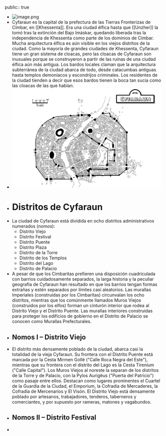 public:: true

- ![image.png](../assets/image_1747073496852_0.png)
- Cyfaraun es la capital de la prefectura de las Tierras Fronterizas de Címbar, en [[Khessenta]]. Era una ciudad élfica hasta que [[Unzher]] la tomó tras la extinción del Bajo Imáskar, quedando liberada tras la independencia de Khessenta como parte de los dominios de Címbar. Mucha arquitectura élfica es aún visible en los viejos distritos de la ciudad. Como la mayoría de grandes ciudades de Khessenta, Cyfaraun tiene un gran sistema de cloacas, pero las cloacas de Cyfaraun son inusuales porque se construyeron a partir de las ruinas de una ciudad élfica aún más antigua. Los bardos locales claman que la arquitectura subterránea de la ciudad abarca de todo, desde catacumbas antiguas hasta templos demoníacos y escondrijos criminales. Los residentes de la ciudad tienden a decir que esos bardos tienen la boca tan sucia como las cloacas de las que hablan.
- ![image.png](../assets/image_1747092063246_0.png)
- # Distritos de Cyfaraun
- La ciudad de Cyfaraun está dividida en ocho distritos administrativos numerados (*nomos*):
	- Distrito Viejo
	- Distrito Festival
	- Distrito Puente
	- Distrito Plaza
	- Distrito de la Torre
	- Distrito de los Templos
	- Distrito del Lago
	- Distrito de Palacio
- A pesar de que los Cimbaritas prefieren una disposición cuadriculada con barrios cuidadosamente separados, la larga historia y la peculiar geografía de Cyfaraun han resultado en que los barrios tengan formas extrañas y estén separados por límites casi aleatorios. Las murallas Imperiales (construidas por los Cimbaritas) circunvalan los ocho distritos, mientras que los comúnmente llamados Muros Viejos (construidos por los elfos) forman un cinturón interior que rodea al Distrito Viejo y el Distrito Puente. Las murallas interiores construidas para proteger los edificios de gobierno en el Distrito de Palacio se conocen como Murallas Prefecturales.
- ## Nomos I – Distrito Viejo
- El distrito más densamente poblado de la ciudad, abarca casi la totalidad de la vieja Cyfaraun. Su frontera con el Distrito Puente está marcada por la Cesta Mirmen Gollë ("Calle Roca Negra del Este"), mientras que su frontera con el distrito del Lago es la Cesta Tirenium ("Calle Capital"). Los Muros Viejos al noreste la separan de los distritos de la Torre y de Palacio, con la Pylos Aurigëus ("Puerta del Patricio") como pasaje entre ellos. Destacan como lugares prominentes el Cuartel de la Guardia de la Ciudad, el Emporium, la Cofradía de Mercaderes, la Cofradía de Mercenarios y El Visón. El Distrito Viejo está densamente poblado por artesanos, trabajadores, tenderos, taberneros y comerciantes, y por supuesto por rameras, matones y vagabundos.
- ## Nomos II – Distrito Festival
-